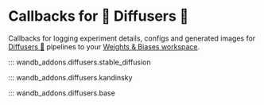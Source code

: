 # Callbacks for 🤗 Diffusers 🧨

Callbacks for logging experiment details, configs and generated images for [Diffusers 🧨](https://huggingface.co/docs/diffusers) pipelines to your [Weights & Biases workspace](https://docs.wandb.ai/guides/app/pages/workspaces).

::: wandb_addons.diffusers.stable_diffusion

::: wandb_addons.diffusers.kandinsky

::: wandb_addons.diffusers.base
